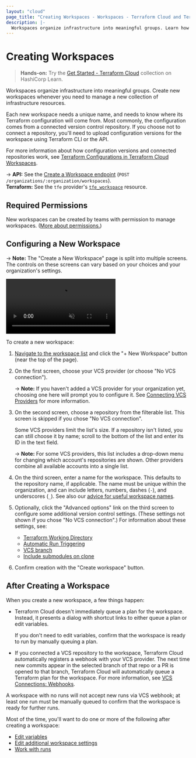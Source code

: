 ```yaml
---
layout: "cloud"
page_title: "Creating Workspaces - Workspaces - Terraform Cloud and Terraform Enterprise"
description: |-
  Workspaces organize infrastructure into meaningful groups. Learn how to create and configure workspaces through the UI. 
---
```


# Creating Workspaces

> **Hands-on:** Try the [Get Started - Terraform Cloud](https://learn.hashicorp.com/collections/terraform/cloud-get-started?utm_source=WEBSITE&utm_medium=WEB_IO&utm_offer=ARTICLE_PAGE&utm_content=DOCS) collection on HashiCorp Learn.

Workspaces organize infrastructure into meaningful groups. Create new workspaces whenever you need to manage a new collection of infrastructure resources.

Each new workspace needs a unique name, and needs to know where its Terraform configuration will come from. Most commonly, the configuration comes from a connected version control repository. If you choose not to connect a repository, you'll need to upload configuration versions for the workspace using Terraform CLI or the API.

For more information about how configuration versions and connected repositories work, see [Terraform Configurations in Terraform Cloud Workspaces](./configurations.html).

-> **API:** See the [Create a Workspace endpoint](../api/workspaces.html#create-a-workspace) (`POST /organizations/:organization/workspaces`). <br/>
**Terraform:** See the `tfe` provider's [`tfe_workspace`](https://registry.terraform.io/providers/hashicorp/tfe/latest/docs/resources/workspace) resource.

## Required Permissions

New workspaces can be created by teams with permission to manage workspaces. ([More about permissions.](/docs/cloud/users-teams-organizations/permissions.html))

[permissions-citation]: #intentionally-unused---keep-for-maintainers

## Configuring a New Workspace

[workdir]: ./settings.html#terraform-working-directory
[trigger]: ./vcs.html#automatic-run-triggering
[branch]: ./vcs.html#vcs-branch
[submodules]: ./vcs.html#include-submodules-on-clone

-> **Note:** The "Create a New Workspace" page is split into multiple screens. The controls on these screens can vary based on your choices and your organization's settings.

<video muted="muted" autoplay loop playsinline>
    <source src="./images/creating.mp4" type="video/mp4">
</video>

To create a new workspace:

1. [Navigate to the workspace list](./index.html#listing-and-filtering-workspaces) and click the "+ New Workspace" button (near the top of the page).

1. On the first screen, choose your VCS provider (or choose "No VCS connection").

    -> **Note:** If you haven't added a VCS provider for your organization yet, choosing one here will prompt you to configure it. See [Connecting VCS Providers](../vcs/index.html) for more information.

1. On the second screen, choose a repository from the filterable list. This screen is skipped if you chose "No VCS connection".

    Some VCS providers limit the list's size. If a repository isn't listed, you can still choose it by name; scroll to the bottom of the list and enter its ID in the text field.

    -> **Note:** For some VCS providers, this list includes a drop-down menu for changing which account's repositories are shown. Other providers combine all available accounts into a single list.

1. On the third screen, enter a name for the workspace. This defaults to the repository name, if applicable. The name must be unique within the organization, and can include letters, numbers, dashes (`-`), and underscores (`_`). See also our [advice for useful workspace names](./naming.html).

1. Optionally, click the "Advanced options" link on the third screen to configure some additional version control settings. (These settings not shown if you chose "No VCS connection".) For information about these settings, see:
    - [Terraform Working Directory][workdir]
    - [Automatic Run Triggering][trigger]
    - [VCS branch][branch]
    - [Include submodules on clone][submodules]

1. Confirm creation with the "Create workspace" button.


## After Creating a Workspace

When you create a new workspace, a few things happen:

- Terraform Cloud doesn't immediately queue a plan for the workspace. Instead, it presents a dialog with shortcut links to either queue a plan or edit variables.

    If you don't need to edit variables, confirm that the workspace is ready to run by manually queuing a plan.

- If you connected a VCS repository to the workspace, Terraform Cloud automatically registers a webhook with your VCS provider. The next time new commits appear in the selected branch of that repo or a PR is opened to that branch, Terraform Cloud will automatically queue a Terraform plan for the workspace. For more information, see [VCS Connections: Webhooks](../vcs/index.html#webhooks).

A workspace with no runs will not accept new runs via VCS webhook; at least one run must be manually queued to confirm that the workspace is ready for further runs.

Most of the time, you'll want to do one or more of the following after creating a workspace:

- [Edit variables](./variables.html)
- [Edit additional workspace settings](./settings.html)
- [Work with runs](../run/index.html)
